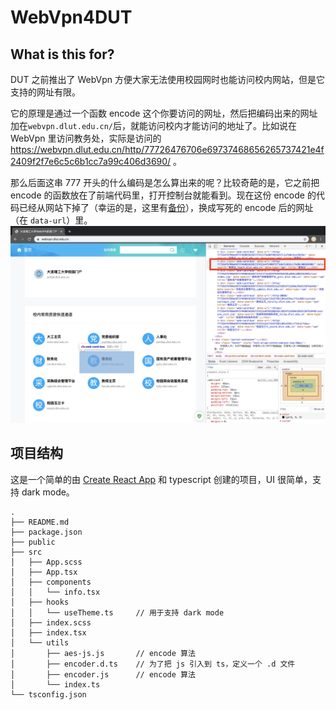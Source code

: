 # WebVpn4DUT

##  What is this for? 

DUT 之前推出了 WebVpn 方便大家无法使用校园网时也能访问校内网站，但是它支持的网址有限。

它的原理是通过一个函数 encode 这个你要访问的网址，然后把编码出来的网址加在`webvpn.dlut.edu.cn/`后，就能访问校内才能访问的地址了。比如说在 WebVpn 里访问教务处，实际是访问的 https://webvpn.dlut.edu.cn/http/77726476706e69737468656265737421e4f2409f2f7e6c5c6b1cc7a99c406d3690/ 。

那么后面这串 777 开头的什么编码是怎么算出来的呢？比较奇葩的是，它之前把 encode 的函数放在了前端代码里，打开控制台就能看到。现在这份 encode 的代码已经从网站下掉了（幸运的是，这里有[备份](https://github.com/cjhahaha/webvpn4dut/blob/master/src/utils/encoder.js)），换成写死的 encode 后的网址（在 `data-url`）里。![Screen Shot 2020-01-30 at 15.22.17](./doc/screenshot-1.png)

## 项目结构

这是一个简单的由 [Create React App](https://github.com/facebook/create-react-app) 和 typescript 创建的项目，UI 很简单，支持 dark mode。

```
.
├── README.md
├── package.json
├── public
├── src
│   ├── App.scss
│   ├── App.tsx
│   ├── components
│   │   └── info.tsx
│   ├── hooks
│   │   └── useTheme.ts     // 用于支持 dark mode
│   ├── index.scss
│   ├── index.tsx
│   └── utils
│       ├── aes-js.js       // encode 算法
│       ├── encoder.d.ts    // 为了把 js 引入到 ts，定义一个 .d 文件
│       ├── encoder.js      // encode 算法
│       └── index.ts
└── tsconfig.json
```

